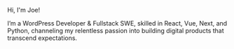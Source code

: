 Hi, I'm Joe!

I’m a WordPress Developer & Fullstack SWE, skilled in React, Vue, Next, and Python, channeling my relentless passion into building digital products that transcend expectations. 



